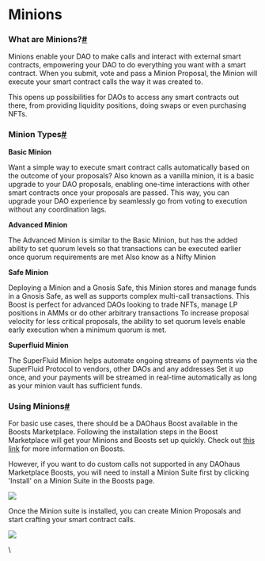 # Minions

### What are Minions?[#](https://daohaus.club/docs/users/minion#what-are-minions)

Minions enable your DAO to make calls and interact with external smart contracts, empowering your DAO to do everything you want with a smart contract. When you submit, vote and pass a Minion Proposal, the Minion will execute your smart contract calls the way it was created to.

This opens up possibilities for DAOs to access any smart contracts out there, from providing liquidity positions, doing swaps or even purchasing NFTs.

### Minion Types[#](https://daohaus.club/docs/users/minion#minion-types) <a href="minion-types" id="minion-types"></a>

**Basic Minion**

Want a simple way to execute smart contract calls automatically based on the outcome of your proposals? Also known as a vanilla minion, it is a basic upgrade to your DAO proposals, enabling one-time interactions with other smart contracts once your proposals are passed. This way, you can upgrade your DAO experience by seamlessly go from voting to execution without any coordination lags.

**Advanced Minion**

The Advanced Minion is similar to the Basic Minion, but has the added ability to set quorum levels so that transactions can be executed earlier once quorum requirements are met Also know as a Nifty Minion

**Safe Minion**

Deploying a Minion and a Gnosis Safe, this Minion stores and manage funds in a Gnosis Safe, as well as supports complex multi-call transactions. This Boost is perfect for advanced DAOs looking to trade NFTs, manage LP positions in AMMs or do other arbitrary transactions To increase proposal velocity for less critical proposals, the ability to set quorum levels enable early execution when a minimum quorum is met.

**Superfluid Minion**

The SuperFluid Minion helps automate ongoing streams of payments via the SuperFluid Protocol to vendors, other DAOs and any addresses Set it up once, and your payments will be streamed in real-time automatically as long as your minion vault has sufficient funds.

### Using Minions[#](https://daohaus.club/docs/users/minion#using-minions) <a href="using-minions" id="using-minions"></a>

For basic use cases, there should be a DAOhaus Boost available in the Boosts Marketplace. Following the installation steps in the Boost Marketplace will get your Minions and Boosts set up quickly. Check out [this link](https://daohaus.club/docs/users/boosts) for more information on Boosts.

However, if you want to do custom calls not supported in any DAOhaus Marketplace Boosts, you will need to install a Minion Suite first by clicking 'Install' on a Minion Suite in the Boosts page.

![](https://i.imgur.com/rAq4tch.png)

Once the Minion suite is installed, you can create Minion Proposals and start crafting your smart contract calls.

![](https://i.imgur.com/aTtjhfD.png)

\
